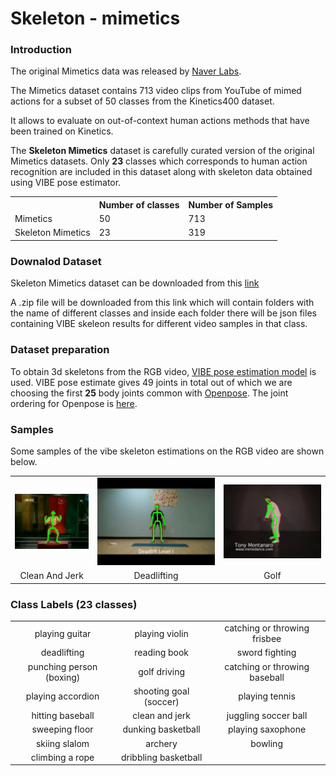 # Skeleton - mimetics

### Introduction

The original Mimetics data was released by [Naver Labs](https://europe.naverlabs.com/research/computer-vision-research-naver-labs-europe/mimetics/).

The Mimetics dataset contains 713 video clips from YouTube of mimed actions for a subset of 50 classes from the Kinetics400 dataset.

It allows to evaluate on out-of-context human actions methods that have been trained on Kinetics.

The <b>Skeleton Mimetics</b> dataset is carefully curated version of the original Mimetics datasets. Only <b>23</b> classes which corresponds to human action recognition are included in this dataset along with skeleton data obtained using VIBE pose estimator.

<center>
<table >
  <tr>
    <th/>
    <th>Number of classes</th>
    <th>Number of Samples</th>
  </tr>

  <tr>
    <td>Mimetics</td>
    <td>50</td>
    <td>713</td>
  </tr>

  <tr>
    <td>Skeleton Mimetics</td>
    <td>23</td>
    <td>319</td>
  </tr>
</table>
</center>

### Downalod Dataset

Skeleton Mimetics dataset can be downloaded from this <a href = "">link</a>

A .zip file will be downloaded from this link which will contain folders with the name of different classes and inside each folder there will be json files containing VIBE skeleon results for different video samples in that class.

### Dataset preparation

To obtain 3d skeletons from the RGB video, [VIBE pose estimation model](https://github.com/mkocabas/VIBE) is used. VIBE pose estimate gives 49 joints in total out of which we are choosing the first <b>25</b>
body joints common with [Openpose](https://github.com/CMU-Perceptual-Computing-Lab/openpose). The joint ordering for Openpose is [here](https://github.com/CMU-Perceptual-Computing-Lab/openpose/blob/master/doc/output.md#keypoint-ordering-in-cpython).

### Samples

Some samples of the vibe skeleton estimations on the RGB video are shown below.


<table>
<tr>
  <td>
    <img src = "../static/mimetics_1.gif"/>
  </td>
  <td>
    <img src = "../static/mimetics_2.gif" />
  </td>
  <td>
    <img src = "../static/mimetics_3.gif"/>
  </td>
</tr>

<tr>
  <td align="center">Clean And Jerk</td>
  <td align="center">Deadlifting</td>
  <td align="center">Golf</td>
</tr>

</table>

### Class Labels (23 classes)

<table>

<tr>
 <td align = "center">playing guitar</td>
 <td align = "center">playing violin</td>
 <td align = "center">catching or throwing frisbee</td>
</tr>
<tr>
 <td align = "center">deadlifting</td>
 <td align = "center">reading book</td>
 <td align = "center">sword fighting</td>
</tr>
<tr>
 <td align = "center">punching person (boxing)</td>
 <td align = "center">golf driving</td>
 <td align = "center">catching or throwing baseball</td>
</tr>
<tr>
 <td align = "center">playing accordion</td>
 <td align = "center">shooting goal (soccer)</td>
 <td align = "center">playing tennis</td>
</tr>
<tr>
 <td align = "center">hitting baseball</td>
 <td align = "center">clean and jerk</td>
 <td align = "center">juggling soccer ball</td>
</tr>
<tr>
 <td align = "center">sweeping floor</td>
 <td align = "center">dunking basketball</td>
 <td align = "center">playing saxophone</td>
</tr>
<tr>
 <td align = "center">skiing slalom</td>
 <td align = "center">archery</td>
 <td align = "center">bowling</td>
</tr>
<tr>
 <td align = "center">climbing a rope</td>
 <td align = "center">dribbling basketball</td>
</tr>

</table>
